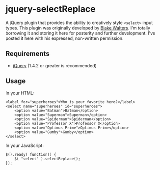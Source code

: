# jquery-selectReplace
A jQuery plugin that provides the ability to creatively style `<select>` input types.
This plugin was originally developed by [Blake Walters](http://github.com/markupboy). I'm totally borrowing it and storing it here for posterity and further development. I've posted it here with his expressed, non-written permission.


## Requirements
* [jQuery](http://jquery.com/) (1.4.2 or greater is recommended)


## Usage
In your HTML:

	<label for="superheroes">Who is your favorite hero?</label>
	<select name="superheroes" id="superheroes">
		<option value="Batman">Batman</option>
		<option value="Superman">Superman</option>
		<option value="Spiderman">Spiderman</option>
		<option value="Professor X">Professor X</option>
		<option value="Optimus Prime">Optimus Prime</option>
		<option value="Gumby">Gumby</option>
	</select>

In your JavaScript:

	$().ready( function() {
		$( "select" ).selectReplace();
	});